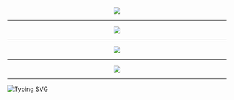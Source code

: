 <div align="center"> <img src="https://metrics.lecoq.io/Jokerstep?template=classic&config.timezone=Asia%2FShanghai"> </div>

---

<div align="center"> <img src="https://github-profile-trophy.vercel.app/?username=Jokerstep" /> </div>

---

<div align="center"> <img src="https://activity-graph.herokuapp.com/graph?username=Jokerstep&theme=xcode" /> </div>

---

<div align="center"> <img src="https://github-readme-streak-stats.herokuapp.com/?user=Jokerstep" /> </div>

---
[![Typing SVG](https://readme-typing-svg.herokuapp.com?font=Fira+Code&size=30&pause=1000&color=F7D417&center=true&vCenter=true&random=true&width=435&lines=Rise+and+shine+%E2%98%80)](https://git.io/typing-svg)



<!--
**Jokerstep/Jokerstep** is a ✨ _special_ ✨ repository because its `README.md` (this file) appears on your GitHub profile.

Here are some ideas to get you started:

- 🔭 I’m currently working on ...
- 🌱 I’m currently learning ...
- 👯 I’m looking to collaborate on ...
- 🤔 I’m looking for help with ...
- 💬 Ask me about ...
- 📫 How to reach me: ...
- 😄 Pronouns: ...
- ⚡ Fun fact: ...
### Hi there 👋
-->
